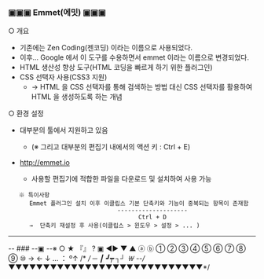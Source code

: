 ### ▣▣▣ Emmet(에밋) ▣▣▣
○ 개요
   - 기존에는 Zen Coding(젠코딩) 이라는 이름으로 사용되었다.
   - 이후... Google 에서 이 도구를 수용하면서 emmet 이라는 이름으로 변경되었다.
   - HTML 생산성 향상 도구(HTML 코딩을 빠르게 하기 위한 플러그인)
   - CSS 선택자 사용(CSS3 지원)
     - → HTML 을 CSS 선택자를 통해 검색하는 방법 대신
       CSS 선택자를 활용하여 HTML 을 생성하도록 하는 개념

○ 환경 설정
   - 대부분의 툴에서 지원하고 있음
     - (※ 그리고 대부분의 편집기 내에서의 액션 키 : Ctrl + E)

   - http://emmet.io
     - 사용할 편집기에 적합한 파일을 다운로드 및 설치하여 사용 가능

```
   ※ 특이사항
      Emmet 플러그인 설치 이후 이클립스 기본 단축키와 기능이 중복되는 항목이 존재함
                               --------------------
                                     Ctrl + D
      →  단축키 재설정 후 사용(이클립스 > 윈도우 > 설정 > ... )
```

---
-- ### --▣ --※ ○ ★ 『』 ? ▣ ◀▶ ▼ ▲ ⓐ ⓑ ① ② ③ ④ ⑤ ⑥ ⑦ ⑧ ⑨ ⑩  →   ←  ↓  …  ： º↑ /* */  ─ ┃ ┛┯ ┐┘ ￦
--/*▼▼▼▼▼▼▼▼▼▼▼▼▼▼▼▼▼▼▼▼▼▼▼▼▼▼▼▼*/